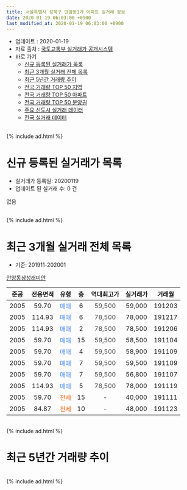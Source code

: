 ```yaml
---
title: 서울특별시 성북구 안암동1가 아파트 실거래 정보
date: 2020-01-19 06:03:00 +0900
last_modified_at: 2020-01-19 06:03:00 +0900
---
```


* 업데이트 : 2020-01-19
* 자료 출처 : [국토교통부 실거래가 공개시스템](http://rt.molit.go.kr)
* 바로 가기
    * [신규 등록된 실거래가 목록](#신규-등록된-실거래가-목록)
    * [최근 3개월 실거래 전체 목록](#최근-3개월-실거래-전체-목록)
    * [최근 5년간 거래량 추이](#최근-5년간-거래량-추이)
    * [전국 거래량 TOP 50 지역](https://apt-info.github.io/apt-trade-info/최근-3개월-전국에서-가장-거래가-많이-발생한-지역)
    * [전국 거래량 TOP 50 아파트](https://apt-info.github.io/apt-trade-info/최근-3개월-전국에서-가장-거래가-많이-발생한-아파트)
    * [전국 거래량 TOP 50 분양권](https://apt-info.github.io/apt-trade-info/최근-3개월-전국에서-가장-거래가-많이-발생한-분양권)
    * [주요 신도시 실거래 데이터](https://apt-info.github.io/apt-trade-info/주요-신도시)
    * [전국 실거래 데이터](https://apt-info.github.io/apt-trade-info/전국)
<br>
{% include ad.html %}
<br>

# 신규 등록된 실거래가 목록
* 실거래가 등록일: 20200119
* 업데이트 된 실거래 수: 0 건

없음

<br>
{% include ad.html %}
<br>

# 최근 3개월 실거래 전체 목록
* 기준: 201911-202001


[안암동삼성래미안](https://search.naver.com/search.naver?query=%EC%84%9C%EC%9A%B8%ED%8A%B9%EB%B3%84%EC%8B%9C+%EC%84%B1%EB%B6%81%EA%B5%AC+%EC%95%88%EC%95%94%EB%8F%991%EA%B0%80+%EC%95%88%EC%95%94%EB%8F%99%EC%82%BC%EC%84%B1%EB%9E%98%EB%AF%B8%EC%95%88)

|준공|전용면적|유형|층|역대최고가|실거래가|거래월|
|:---:|:---:|:---:|:---:|:---:|:---:|:---:|
|2005|59.70|<span style="color:#4285f3">매매</span>|6|<span style="color:#444444">59,500</span>|59,000|191203|
|2005|114.93|<span style="color:#4285f3">매매</span>|6|<span style="color:#444444">78,500</span>|78,000|191217|
|2005|114.93|<span style="color:#4285f3">매매</span>|2|<span style="color:#444444">78,500</span>|78,500|191206|
|2005|59.70|<span style="color:#4285f3">매매</span>|15|<span style="color:#444444">59,500</span>|58,500|191104|
|2005|59.70|<span style="color:#4285f3">매매</span>|4|<span style="color:#444444">59,500</span>|58,900|191109|
|2005|59.70|<span style="color:#4285f3">매매</span>|7|<span style="color:#444444">59,500</span>|59,500|191109|
|2005|59.70|<span style="color:#4285f3">매매</span>|7|<span style="color:#444444">59,500</span>|56,800|191107|
|2005|114.93|<span style="color:#4285f3">매매</span>|5|<span style="color:#444444">78,500</span>|78,000|191119|
|2005|59.70|<span style="color:#ff5a00">전세</span>|15|<span style="color:#444444">-</span>|40,000|191111|
|2005|84.87|<span style="color:#ff5a00">전세</span>|10|<span style="color:#444444">-</span>|48,000|191123|


<br>
{% include ad.html %}
<br>

# 최근 5년간 거래량 추이


<div style="width:100%;">
    <canvas id="deal_progress" height="200"></canvas>
</div>

<script>
new Chart(document.getElementById("deal_progress"), {
    type: 'line',
    data: {
        labels: ['201501','201502','201503','201504','201505','201506','201507','201508','201509','201510','201511','201512','201601','201602','201603','201604','201605','201606','201607','201608','201609','201610','201611','201612','201701','201702','201703','201704','201705','201706','201707','201708','201709','201710','201711','201712','201801','201802','201803','201804','201805','201806','201807','201808','201809','201810','201811','201812','201901','201902','201903','201904','201905','201906','201907','201908','201909','201910','201911','201912','202001'],
        datasets: [{
            label: '매매',
            pointRadius: 1,
            data: [8, 3, 13, 3, 3, 4, 4, 1, 3, 3, 3, 4, 0, 1, 2, 4, 1, 5, 6, 1, 4, 4, 2, 3, 1, 2, 1, 0, 4, 8, 4, 1, 6, 1, 2, 2, 4, 3, 5, 7, 5, 2, 1, 6, 10, 2, 1, 0, 1, 0, 2, 1, 2, 2, 0, 2, 2, 9, 5, 3, 0],
            borderColor: "rgba(255, 201, 14, 1)",
            backgroundColor: "rgba(255, 201, 14, 0.5)",
            fill: false,
            lineTension: 0
        },{
            label: '전월세',
            pointRadius: 1,
            data: [6, 3, 3, 6, 2, 0, 2, 1, 1, 5, 4, 8, 4, 6, 8, 3, 1, 1, 7, 1, 3, 6, 6, 4, 4, 6, 8, 10, 2, 3, 5, 4, 3, 2, 2, 2, 7, 3, 9, 2, 2, 2, 1, 3, 3, 5, 8, 6, 7, 9, 6, 2, 6, 2, 4, 3, 1, 2, 2, 0, 0],
            borderColor: "rgba(0, 141, 185, 1)",
            backgroundColor: "rgba(0, 141, 185, 0.5)",
            fill: false,
            lineTension: 0
        }
        ]
    },
    options: {
        responsive: true,
        title: {
            display: false
        },
        tooltips: {
            mode: 'index',
            intersect: false
        },
        hover: {
            mode: 'nearest',
            intersect: true
        },
        scales: {
            xAxes: [{
                display: true,
                scaleLabel: {
                    display: true,
                    labelString: '년/월'
                }
            }],
            yAxes: [{
                display: true,
                ticks: {
                    suggestedMin: 0,
                },
                scaleLabel: {
                    display: true,
                    labelString: '실거래 수'
                }
            }]
        }
    }
});

</script>


<br>
{% include ad.html %}
<br>

